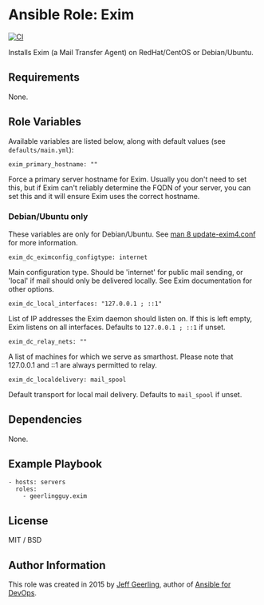 # Ansible Role: Exim

[![CI](https://github.com/geerlingguy/ansible-role-exim/workflows/CI/badge.svg?event=push)](https://github.com/geerlingguy/ansible-role-exim/actions?query=workflow%3ACI)

Installs Exim (a Mail Transfer Agent) on RedHat/CentOS or Debian/Ubuntu.

## Requirements

None.

## Role Variables

Available variables are listed below, along with default values (see `defaults/main.yml`):

    exim_primary_hostname: ""

Force a primary server hostname for Exim. Usually you don't need to set this, but if Exim can't reliably determine the FQDN of your server, you can set this and it will ensure Exim uses the correct hostname.

### Debian/Ubuntu only

These variables are only for Debian/Ubuntu. See [man 8 update-exim4.conf](https://manpages.debian.org/bullseye/exim4-config/update-exim4.conf.8.en.html#CONFIGURATION_VARIABLES) for more information.

    exim_dc_eximconfig_configtype: internet

Main configuration type. Should be 'internet' for public mail sending, or 'local' if mail should only be delivered locally. See Exim documentation for other options.

    exim_dc_local_interfaces: "127.0.0.1 ; ::1"

List of IP addresses the Exim daemon should listen on. If this is left empty, Exim listens on all interfaces. Defaults to `127.0.0.1 ; ::1` if unset.

    exim_dc_relay_nets: ""

A list of machines for which we serve as smarthost. Please note that 127.0.0.1 and ::1 are always permitted to relay.

    exim_dc_localdelivery: mail_spool

Default transport for local mail delivery. Defaults to `mail_spool` if unset.

## Dependencies

None.

## Example Playbook

    - hosts: servers
      roles:
        - geerlingguy.exim

## License

MIT / BSD

## Author Information

This role was created in 2015 by [Jeff Geerling](https://www.jeffgeerling.com/), author of [Ansible for DevOps](https://www.ansiblefordevops.com/).
